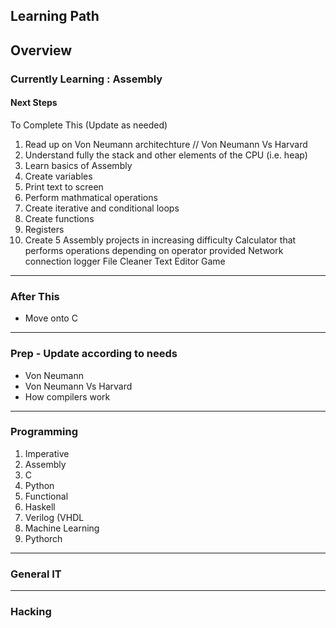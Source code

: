 Learning Path 
-------------
## Overview 
### Currently Learning : Assembly 
#### Next Steps 
To Complete This (Update as needed)
1. Read up on Von Neumann architechture // Von Neumann Vs Harvard 
2. Understand fully the stack and other elements of the CPU (i.e. heap)
3. Learn basics of Assembly
  1. Create variables
  2. Print text to screen
  3. Perform mathmatical operations
  4. Create iterative and conditional loops
  5. Create functions
  6. Registers 
4. Create 5 Assembly projects in increasing difficulty
      Calculator that performs operations depending on operator provided
      Network connection logger
      File Cleaner
      Text Editor
      Game
---
### After This 
* Move onto C 
---
### Prep - Update according to needs
* Von Neumann 
* Von Neumann Vs Harvard
* How compilers work
---
### Programming 
1. Imperative
  1. Assembly
  2. C
  3. Python
2. Functional
  1. Haskell
3. Verilog (VHDL
4. Machine Learning
  1. Pythorch 
---
### General IT  

---
### Hacking

